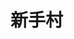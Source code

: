 # 新手村


<!--@include: q01.md-->

<!--@include: q02.md-->

<!--@include: q03.md-->

<!--@include: q04.md-->
